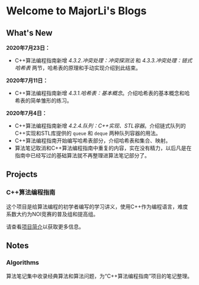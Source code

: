 # Welcome to MajorLi's Blogs

## What's New

**2020年7月23日：**

- C++算法编程指南新增 *4.3.2.冲突处理：冲突探测法* 和 *4.3.3.冲突处理：链式哈希表* 两节，哈希表的原理和手动实现介绍到此结束。

**2020年7月11日：**

- C++算法编程指南新增 *4.3.1.哈希表：基本概念*。介绍哈希表的基本概念和哈希表的简单雏形的练习。

**2020年7月4日：**

- C++算法编程指南新增 *4.2.4.队列：C++实现、STL容器*。介绍链式队列的C++实现和STL库提供的 ``queue`` 和 ``deque`` 两种队列容器的用法。
- C++算法编程指南开始编写哈希表部分，介绍哈希表和集合、映射。
- 算法笔记取消和C++算法编程指南中重复的内容，实在没有精力，以后凡是在指南中已经写过的基础算法就不再整理进算法笔记部分了。

## Projects


### C++算法编程指南

这个项目是给算法编程的初学者编写的学习讲义，使用C++作为编程语言，难度系数大约为NOI竞赛的普及组和提高组。

请查看[项目简介](projects/algo_guide.md)以获取更多信息。

## Notes

### Algorithms

算法笔记集中收录经典算法和算法问题，为“C++算法编程指南”项目的笔记整理。


